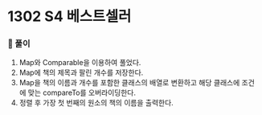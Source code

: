 # 1302 S4 베스트셀러

### 📂 풀이
1. Map와 Comparable을 이용하여 풀었다.
2. Map에 책의 제목과 팔린 개수를 저장한다.
3. Map을 책의 이름과 개수를 포함한 클래스의 배열로 변환하고 해당 클래스에 조건에 맞는 compareTo를 오버라이딩한다.
4. 정렬 후 가장 첫 번째의 원소의 책의 이름을 출력한다.